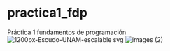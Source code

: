 # practica1_fdp
Práctica 1 fundamentos de programación
![1200px-Escudo-UNAM-escalable svg](https://user-images.githubusercontent.com/73047247/96358062-b3bddc00-10c8-11eb-9523-4195d4a6ffe6.png)
![images (2)](https://user-images.githubusercontent.com/73047247/96358078-e2d44d80-10c8-11eb-95c4-3e26849d1cbf.png)
